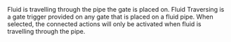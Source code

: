 <lore>
Fluid is travelling through the pipe the gate is placed on.
</lore>
<no_lore>
Fluid Traversing is a gate trigger provided on any gate that is placed on a fluid pipe.
</no_lore>

<chapter name="Requirements"/>
When selected, the connected actions will only be activated when fluid is travelling through the pipe.
